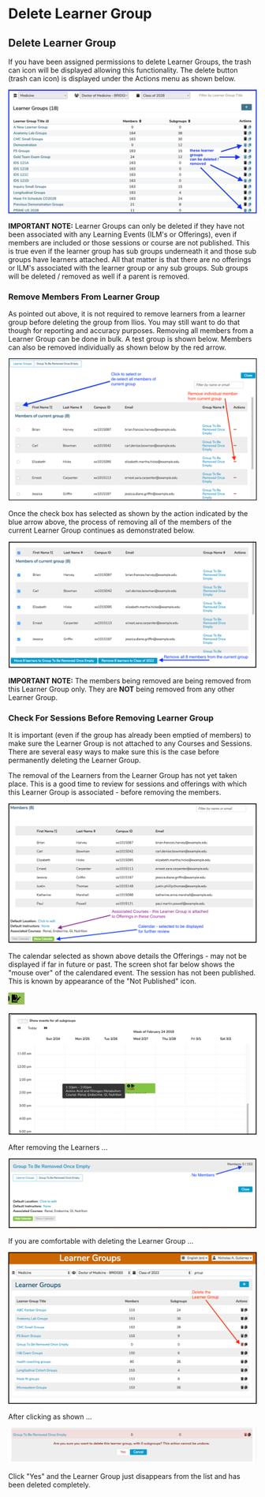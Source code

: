 # Delete Learner Group

## Delete Learner Group

If you have been assigned permissions to delete Learner Groups, the trash can icon will be displayed allowing this functionality. The delete button (trash can icon) is displayed under the Actions menu as shown below.

![learner groups can be deleted / removed](../images/delete_learner_group/can_be_deleted_learner_groups.png)

**IMPORTANT NOTE:** Learner Groups can only be deleted if they have not been associated with any Learning Events (ILM's or Offerings), even if members are included or those sessions or course are not published. This is true even if the learner group has sub groups underneath it and those sub groups have learners attached. All that matter is that there are no offerings or ILM's associated with the learner group or any sub groups. Sub groups will be deleted / removed as well if a parent is removed.

### Remove Members From Learner Group

As pointed out above, it is not required to remove learners from a learner group before deleting the group from Ilios. You may still want to do that though for reporting and accuracy purposes. Removing all members from a Learner Group can be done in bulk. A test group is shown below. Members can also be removed individually as shown below by the red arrow.

![Remove individual members](../images/delete_learner_group/remove_individual_members.png)

Once the check box has selected as shown by the action indicated by the blue arrow above, the process of removing all of the members of the current Learner Group continues as demonstrated below. 

![Remove all members](../images/delete_learner_group/remove_all_members.png)

**IMPORTANT NOTE:** The members being removed are being removed from this Learner Group only. They are **NOT** being removed from any other Learner Group.

### Check For Sessions Before Removing Learner Group

It is important (even if the group has already been emptied of members) to make sure the Learner Group is not attached to any Courses and Sessions. There are several easy ways to make sure this is the case before permanently deleting the Learner Group.

The removal of the Learners from the Learner Group has not yet taken place. This is a good time to review for sessions and offerings with which this Learner Group is associated - before removing the members.

![Review options](../images/delete_learner_group/review_options.png)

The calendar selected as shown above details the Offerings - may not be displayed if far in future or past. The screen shot far below shows the "mouse over" of the calendared event. The session has not been published. This is known by appearance of the "Not Published" icon. 

![Not Published](../images/delete_learner_group/unpublished_icon.png)

![Mouseover shown](../images/delete_learner_group/mouseover_shown.png)

After removing the Learners ...

![Remove learners](../images/delete_learner_group/remove_learners.png)

If you are comfortable with deleting the Learner Group ...

![Delete learner group](../images/delete_learner_group/delete_learner_group.png)

After clicking as shown ...

![Confirm Learner Group Deletion](../images/delete_learner_group/confirm_deletion.png)

Click "Yes" and the Learner Group just disappears from the list and has been deleted completely.



